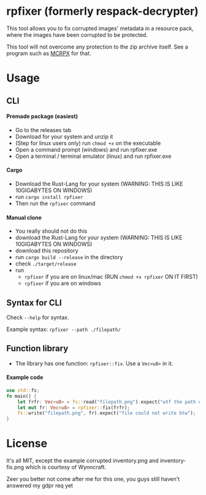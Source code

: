 # rpfixer (formerly respack-decrypter)

This tool allows you to fix corrupted images' metadata in a resource pack, where the images have been corrupted to be protected.

This tool will not overcome any protection to the zip archive itself. See a program such as [MCRPX](https://github.com/Speedy11CZ/mcrpx) for that.

# Usage

## CLI

#### Premade package (easiest)
- Go to the releases tab
- Download for your system and unzip it
- (Step for linux users only) run `chmod +x` on the executable
- Open a command prompt (windows) and run rpfixer.exe
- Open a terminal / terminal emulator (linux) and run rpfixer.exe

#### Cargo
- Download the Rust-Lang for your system (WARNING: THIS IS LIKE 10GIGABYTES ON WINDOWS)
- run `cargo install rpfixer`
- Then run the `rpfixer` command

#### Manual clone
- You really should not do this
- download the Rust-Lang for your system (WARNING: THIS IS LIKE 10GIGABYTES ON WINDOWS)
- download this repository
- run `cargo build --release` in the directory
- check `./target/release`
- run 
  - `rpfixer` if you are on linux/mac (RUN `chmod +x rpfixer` ON IT FIRST) 
  - `rpfixer` if you are on windows

## Syntax for CLI

Check `--help` for syntax.

Example syntax: `rpfixer --path ./filepath/`


## Function library
- The library has one function: `rpfixer::fix`. Use a `Vec<u8>` in it.
#### Example code
```rust
use std::fs;
fn main() {
    let frfr: Vec<u8> = fs::read("filepath.png").expect("wtf the path doesnt exist");
    let mut fr: Vec<u8> = rpfixer::fix(frfr);
    fs::write("filepath.png", fr).expect("file could not write btw");
}
```



# License

It's all MIT, except the example corrupted inventory.png and inventory-fix.png which is courtesy of Wynncraft. 

Zeer you better not come after me for this one, you guys still haven't answered my gdpr req yet